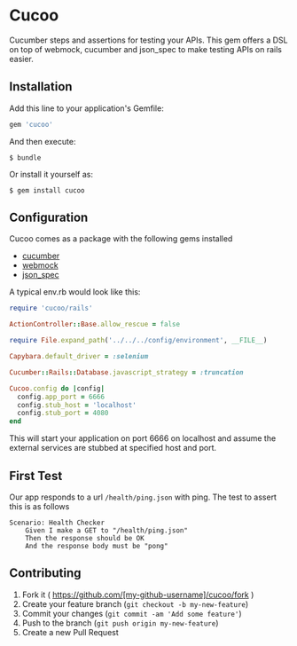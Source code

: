 # Cucoo

Cucumber steps and assertions for testing your APIs. This gem offers a DSL on top of webmock, cucumber and json_spec to make testing APIs on rails easier.

## Installation

Add this line to your application's Gemfile:

```ruby
gem 'cucoo'
```

And then execute:

    $ bundle

Or install it yourself as:

    $ gem install cucoo

## Configuration

Cucoo comes as a package with the following gems installed

 - [cucumber](https://github.com/cucumber/cucumber-rails)
 - [webmock](https://github.com/bblimke/webmock)
 - [json_spec](https://github.com/collectiveidea/json_spec)
 
 A typical env.rb would look like this:
 
```ruby
require 'cucoo/rails'

ActionController::Base.allow_rescue = false

require File.expand_path('../../../config/environment', __FILE__)

Capybara.default_driver = :selenium

Cucumber::Rails::Database.javascript_strategy = :truncation

Cucoo.config do |config|
  config.app_port = 6666
  config.stub_host = 'localhost'
  config.stub_port = 4080
end
```

This will start your application on port 6666 on localhost and assume the external services are stubbed at specified host and port.

## First Test
Our app responds to a url `/health/ping.json` with ping. The test to assert this is as follows
```cucumber
Scenario: Health Checker
    Given I make a GET to "/health/ping.json"
    Then the response should be OK
    And the response body must be "pong"
```
## Contributing

1. Fork it ( https://github.com/[my-github-username]/cucoo/fork )
2. Create your feature branch (`git checkout -b my-new-feature`)
3. Commit your changes (`git commit -am 'Add some feature'`)
4. Push to the branch (`git push origin my-new-feature`)
5. Create a new Pull Request
